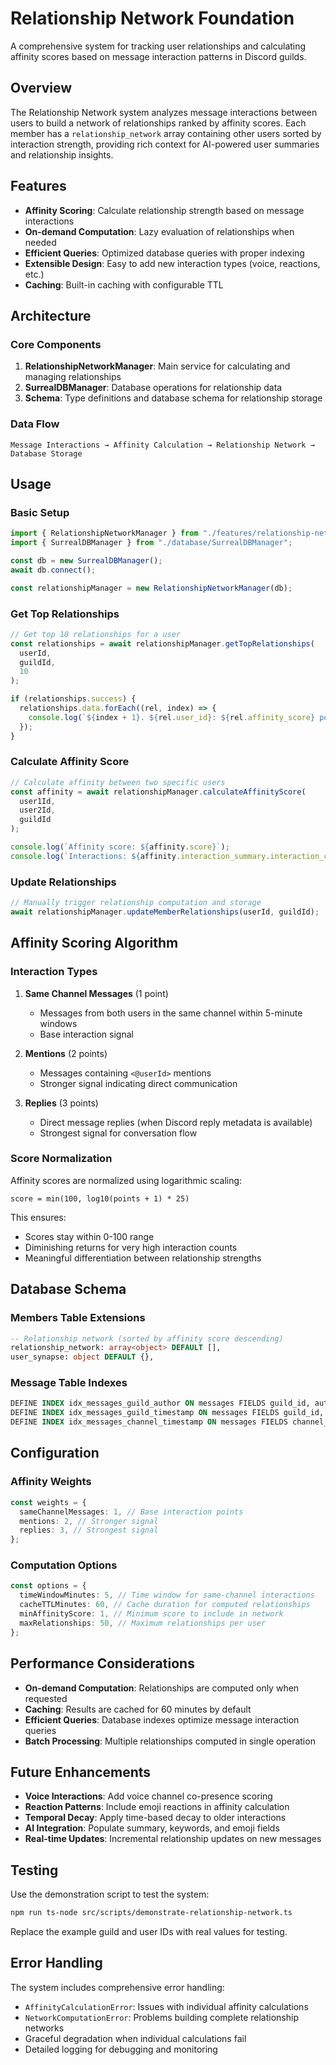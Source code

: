 # Relationship Network Foundation

A comprehensive system for tracking user relationships and calculating affinity scores based on message interaction patterns in Discord guilds.

## Overview

The Relationship Network system analyzes message interactions between users to build a network of relationships ranked by affinity scores. Each member has a `relationship_network` array containing other users sorted by interaction strength, providing rich context for AI-powered user summaries and relationship insights.

## Features

- **Affinity Scoring**: Calculate relationship strength based on message interactions
- **On-demand Computation**: Lazy evaluation of relationships when needed
- **Efficient Queries**: Optimized database queries with proper indexing
- **Extensible Design**: Easy to add new interaction types (voice, reactions, etc.)
- **Caching**: Built-in caching with configurable TTL

## Architecture

### Core Components

1. **RelationshipNetworkManager**: Main service for calculating and managing relationships
2. **SurrealDBManager**: Database operations for relationship data
3. **Schema**: Type definitions and database schema for relationship storage

### Data Flow

```
Message Interactions → Affinity Calculation → Relationship Network → Database Storage
```

## Usage

### Basic Setup

```typescript
import { RelationshipNetworkManager } from "./features/relationship-network/RelationshipNetworkManager";
import { SurrealDBManager } from "./database/SurrealDBManager";

const db = new SurrealDBManager();
await db.connect();

const relationshipManager = new RelationshipNetworkManager(db);
```

### Get Top Relationships

```typescript
// Get top 10 relationships for a user
const relationships = await relationshipManager.getTopRelationships(
  userId,
  guildId,
  10
);

if (relationships.success) {
  relationships.data.forEach((rel, index) => {
    console.log(`${index + 1}. ${rel.user_id}: ${rel.affinity_score} points`);
  });
}
```

### Calculate Affinity Score

```typescript
// Calculate affinity between two specific users
const affinity = await relationshipManager.calculateAffinityScore(
  user1Id,
  user2Id,
  guildId
);

console.log(`Affinity score: ${affinity.score}`);
console.log(`Interactions: ${affinity.interaction_summary.interaction_count}`);
```

### Update Relationships

```typescript
// Manually trigger relationship computation and storage
await relationshipManager.updateMemberRelationships(userId, guildId);
```

## Affinity Scoring Algorithm

### Interaction Types

1. **Same Channel Messages** (1 point)

   - Messages from both users in the same channel within 5-minute windows
   - Base interaction signal

2. **Mentions** (2 points)

   - Messages containing `<@userId>` mentions
   - Stronger signal indicating direct communication

3. **Replies** (3 points)
   - Direct message replies (when Discord reply metadata is available)
   - Strongest signal for conversation flow

### Score Normalization

Affinity scores are normalized using logarithmic scaling:

```
score = min(100, log10(points + 1) * 25)
```

This ensures:

- Scores stay within 0-100 range
- Diminishing returns for very high interaction counts
- Meaningful differentiation between relationship strengths

## Database Schema

### Members Table Extensions

```sql
-- Relationship network (sorted by affinity score descending)
relationship_network: array<object> DEFAULT [],
user_synapse: object DEFAULT {},
```

### Message Table Indexes

```sql
DEFINE INDEX idx_messages_guild_author ON messages FIELDS guild_id, author_id;
DEFINE INDEX idx_messages_guild_timestamp ON messages FIELDS guild_id, timestamp;
DEFINE INDEX idx_messages_channel_timestamp ON messages FIELDS channel_id, timestamp;
```

## Configuration

### Affinity Weights

```typescript
const weights = {
  sameChannelMessages: 1, // Base interaction points
  mentions: 2, // Stronger signal
  replies: 3, // Strongest signal
};
```

### Computation Options

```typescript
const options = {
  timeWindowMinutes: 5, // Time window for same-channel interactions
  cacheTTLMinutes: 60, // Cache duration for computed relationships
  minAffinityScore: 1, // Minimum score to include in network
  maxRelationships: 50, // Maximum relationships per user
};
```

## Performance Considerations

- **On-demand Computation**: Relationships are computed only when requested
- **Caching**: Results are cached for 60 minutes by default
- **Efficient Queries**: Database indexes optimize message interaction queries
- **Batch Processing**: Multiple relationships computed in single operation

## Future Enhancements

- **Voice Interactions**: Add voice channel co-presence scoring
- **Reaction Patterns**: Include emoji reactions in affinity calculation
- **Temporal Decay**: Apply time-based decay to older interactions
- **AI Integration**: Populate summary, keywords, and emoji fields
- **Real-time Updates**: Incremental relationship updates on new messages

## Testing

Use the demonstration script to test the system:

```bash
npm run ts-node src/scripts/demonstrate-relationship-network.ts
```

Replace the example guild and user IDs with real values for testing.

## Error Handling

The system includes comprehensive error handling:

- `AffinityCalculationError`: Issues with individual affinity calculations
- `NetworkComputationError`: Problems building complete relationship networks
- Graceful degradation when individual calculations fail
- Detailed logging for debugging and monitoring

